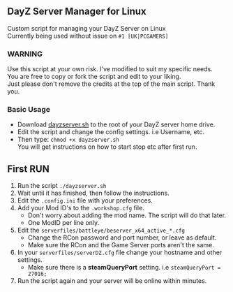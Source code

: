 ## DayZ Server Manager for Linux
Custom script for managing your DayZ Server on Linux <br/>
Currently being used without issue on `#1 [UK|PCGAMERS]`

### WARNING
Use this script at your own risk. I've modified to suit my specific needs. <br/>
You are free to copy or fork the script and edit to your liking.<br/>
Just please don't remove the credits at the top of the main script. Thank you.

### Basic Usage
- Download [dayzserver.sh](https://raw.githubusercontent.com/haywardgg/DayZ_Server_Manager/5536718fb3361cf4f3baad9293f61918636e16c7/dayzserver.sh) to the root of your DayZ server home drive.
- Edit the script and change the config settings. i.e Username, etc.
- Then type: `chmod +x dayzserver.sh` <br/>
You will get instructions on how to start stop etc after first run.

## First RUN
1. Run the script `./dayzserver.sh`
2. Wait until it has finished, then follow the instructions.
3. Edit the `.config.ini` file with your preferences.
4. Add your Mod ID's to the `.workshop.cfg` file.
   - Don't worry about adding the mod name. The script will do that later.
   - One ModID per line only.
5. Edit the `serverfiles/battleye/beserver_x64_active_*.cfg`
   - Change the RCon password and port number, or leave as default.
   - Make sure the RCon and the Game Server ports aren't the same.
6. In your `serverfiles/serverDZ.cfg` file change your hostname and other settings.
   - Make sure there is a **steamQueryPort** setting. i.e `steamQueryPort = 27016;`
7. Run the script again and your server will be online within minutes.

